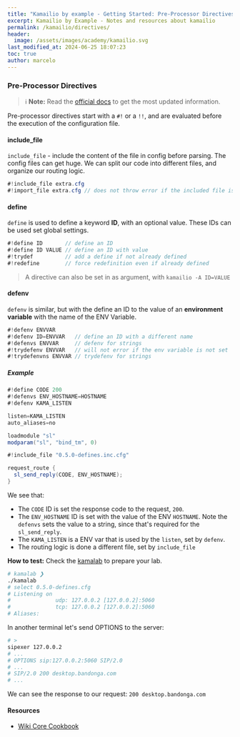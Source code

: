```yaml
---
title: "Kamailio by example - Getting Started: Pre-Processor Directives"
excerpt: Kamailio by Example - Notes and resources about kamailio
permalink: /kamailio/directives/
header:
  image: /assets/images/academy/kamailio.svg
last_modified_at: 2024-06-25 18:07:23
toc: true
author: marcelo
---
```


### Pre-Processor Directives

> :information_source: **Note:** Read the [official docs](https://www.kamailio.org/wikidocs/cookbooks/devel/core/) to get the most updated information.

Pre-processor directives start with a `#!` or a `!!`, and are evaluated before the execution of the configuration file.
#### include_file

`include_file` - include the content of the file in config before parsing.
The config files can get huge. We can split our code into different files, and organize our routing logic.

```c#
#!include_file extra.cfg
#!import_file extra.cfg // does not throw error if the included file is not found.
```

#### define

`define` is used to define a keyword **ID**, with an optional value.
These IDs can be used set global settings.

```c#
#!define ID       // define an ID
#!define ID VALUE // define an ID with value
#!trydef          // add a define if not already defined
#!redefine        // force redefinition even if already defined
```

> A directive can also be set in as argument, with `kamailio -A ID=VALUE`

#### defenv

`defenv` is similar, but with the define an ID to the value of an **environment variable** with the name of the ENV Variable.

```c#
#!defenv ENVVAR
#!defenv ID=ENVVAR   // define an ID with a different name
#!defenvs ENVVAR     // defenv for strings
#!trydefenv ENVVAR   // will not error if the env variable is not set
#!trydefenvns ENVVAR // trydefenv for strings
```

##### Example

```c#
#!define CODE 200
#!defenvs ENV_HOSTNAME=HOSTNAME
#!defenv KAMA_LISTEN

listen=KAMA_LISTEN
auto_aliases=no

loadmodule "sl"
modparam("sl", "bind_tm", 0)

#!include_file "0.5.0-defines.inc.cfg"
```

```c#
request_route {
  sl_send_reply(CODE, ENV_HOSTNAME);
}
```

We see that:
- The `CODE`  ID is set the response code to the request, `200`.
- The `ENV_HOSTNAME` ID is set with the value of the ENV `HOSTNAME`. Note the `defenvs` sets the value to a string, since that's required for the `sl_send_reply`.
- The `KAMA_LISTEN` is a ENV var that is used by the `listen`, set by `defenv`.
- The routing logic is done a different file, set by `include_file`

**How to test:** Check the [kamalab](/kamailio/kamalab/) to prepare your lab.
```sh
# kamalab ❯
./kamalab
# select 0.5.0-defines.cfg
# Listening on
#              udp: 127.0.0.2 [127.0.0.2]:5060
#              tcp: 127.0.0.2 [127.0.0.2]:5060
# Aliases:
```

In another terminal let's send OPTIONS to the server:
```sh
# >
sipexer 127.0.0.2
# ...
# OPTIONS sip:127.0.0.2:5060 SIP/2.0
# ...
# SIP/2.0 200 desktop.bandonga.com
# ...
```

We can see the response to our request: `200 desktop.bandonga.com`
#### Resources
* [Wiki Core Cookbook](https://www.kamailio.org/wikidocs/cookbooks/devel/core/)
